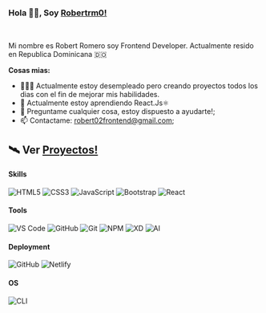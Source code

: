 ### Hola 👋🏽, Soy [Robertrm0!](https://github.com/Robertrm0) 

<br/>

Mi nombre es Robert Romero soy Frontend Developer. Actualmente resido en Republica Dominicana 🇩🇴



**Cosas mias:**

- 👨🏽‍💻 Actualmente estoy desempleado pero creando proyectos todos los dias con el fin de mejorar mis habilidades.
- 🌱 Actualmente estoy aprendiendo React.Js⚛
- 💬 Preguntame cualquier cosa, estoy dispuesto a ayudarte!;
- 📫 Contactame: robert02frontend@gmail.com;

## 🛰 Ver [Proyectos!](https://robertrm0.github.io/) 

#### Skills
![HTML5](https://img.shields.io/badge/-HTML5-%23E44D27?style=flat-square&logo=html5&logoColor=ffffff)
![CSS3](https://img.shields.io/badge/-CSS3-%231572B6?style=flat-square&logo=css3)
![JavaScript](https://img.shields.io/badge/-JavaScript-f7df1e?style=flat-square&logo=javascript&logoColor=white)
![Bootstrap](https://img.shields.io/badge/-Bootstrap-563D7C?style=flat-square&logo=bootstrap)
![React](https://img.shields.io/badge/-React-007ACC?style=flat-square&logo=react&logoColor=ffffff)

#### Tools
![VS Code](http://img.shields.io/badge/-VS%20Code-007ACC?style=flat-square&logo=visual-studio-code&logoColor=ffffff)
![GitHub](https://img.shields.io/badge/-GitHub-181717?style=flat-square&logo=github)
![Git](https://img.shields.io/badge/-Git-%23F05032?style=flat-square&logo=git&logoColor=ffffff)
![NPM](https://img.shields.io/badge/-NPM-cb3837?style=flat-square&logo=npm&logoColor=ffffff)
![XD](https://img.shields.io/badge/-Adobe%20XD-470137?style=flat-square&logo=adobe-xd&logoColor=ffffff)
![AI](https://img.shields.io/badge/-Illustrator-330000?style=flat-square&logo=adobe-illustrator&logoColor=ffffff)

#### Deployment
![GitHub](https://img.shields.io/badge/-GitHub%20Pages-181717?style=flat-square&logo=github)
![Netlify](https://img.shields.io/badge/-Netlify-00c0b0?style=flat-square&logo=netlify&logoColor=ffffff)

#### OS
![CLI](http://img.shields.io/badge/-Windows-007ACC?style=flat-square&logo=windows&logoColor=ffffff)
